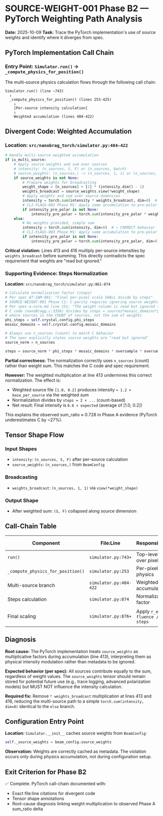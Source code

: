# SOURCE-WEIGHT-001 Phase B2 — PyTorch Weighting Path Analysis

**Date:** 2025-10-09
**Task:** Trace the PyTorch implementation's use of source weights and identify where it diverges from spec.

## PyTorch Implementation Call Chain

### Entry Point: `Simulator.run()` → `_compute_physics_for_position()`

The multi-source physics calculation flows through the following call chain:

```
Simulator.run() (line ~743)
  ↓
  _compute_physics_for_position() (lines 253-425)
    ↓
    [Per-source intensity calculation]
    ↓
    Weighted accumulation (lines 404-422)
```

## Divergent Code: Weighted Accumulation

### Location: `src/nanobrag_torch/simulator.py:404-422`

```python
# Handle multi-source weighted accumulation
if is_multi_source:
    # Apply source weights and sum over sources
    # intensity: (n_sources, S, F) or (n_sources, batch)
    # source_weights: (n_sources,) -> (n_sources, 1, 1) or (n_sources, 1)
    if source_weights is not None:
        # Prepare weights for broadcasting
        weight_shape = [n_sources] + [1] * (intensity.dim() - 1)
        weights_broadcast = source_weights.view(*weight_shape)
        # Apply weights and sum over source dimension
        intensity = torch.sum(intensity * weights_broadcast, dim=0)  # ← VIOLATES SPEC
        # CLI-FLAGS-003 Phase M1: Apply same accumulation to pre-polar intensity
        if intensity_pre_polar is not None:
            intensity_pre_polar = torch.sum(intensity_pre_polar * weights_broadcast, dim=0)  # ← VIOLATES SPEC
    else:
        # No weights provided, simple sum
        intensity = torch.sum(intensity, dim=0)  # ← CORRECT behavior
        # CLI-FLAGS-003 Phase M1: Apply same accumulation to pre-polar intensity
        if intensity_pre_polar is not None:
            intensity_pre_polar = torch.sum(intensity_pre_polar, dim=0)  # ← CORRECT behavior
```

**Critical violation:** Lines 413 and 416 multiply per-source intensities by `weights_broadcast` before summing. This directly contradicts the spec requirement that weights are "read but ignored."

### Supporting Evidence: Steps Normalization

**Location:** `src/nanobrag_torch/simulator.py:861-874`

```python
# Calculate normalization factor (steps)
# Per spec AT-SAM-001: "Final per-pixel scale SHALL divide by steps"
# SOURCE-WEIGHT-001 Phase C1: C-parity requires ignoring source weights
# Per spec-a-core.md line 151: "The weight column is read but ignored (equal weighting results)"
# C code (nanoBragg.c:3358) divides by steps = sources*mosaic_domains*phisteps*oversample^2
# where sources is the COUNT of sources, not the sum of weights
phi_steps = self.crystal.config.phi_steps
mosaic_domains = self.crystal.config.mosaic_domains

# Always use n_sources (count) to match C behavior
# The spec explicitly states source weights are "read but ignored"
source_norm = n_sources

steps = source_norm * phi_steps * mosaic_domains * oversample * oversample  # Include sources and oversample^2
```

**Partial correctness:** The normalization correctly uses `n_sources` (count) rather than weight sum. This matches the C code and spec requirement.

**However:** The weighted multiplication at line 413 undermines this correct normalization. The effect is:
- Weighted source file `[1.0, 0.2]` produces intensity `≈ 1.2 × base_per_source` via the weighted sum
- Normalization divides by `steps = 2 × ...` (count-based)
- Net result: Final intensity is `0.6 × expected` (average of [1.0, 0.2])

This explains the observed sum_ratio ≈ 0.728 in Phase A evidence (PyTorch underestimates C by ~27%).

## Tensor Shape Flow

### Input Shapes
- `intensity`: `(n_sources, S, F)` after per-source calculation
- `source_weights`: `(n_sources,)` from `BeamConfig`

### Broadcasting
- `weights_broadcast`: `(n_sources, 1, 1)` via `view(*weight_shape)`

### Output Shape
- After weighted sum: `(S, F)` collapsed along source dimension

## Call-Chain Table

| Component | File:Line | Responsibility | Spec Compliance |
|-----------|-----------|----------------|-----------------|
| `run()` | `simulator.py:743+` | Top-level loop over pixels | ✅ |
| `_compute_physics_for_position()` | `simulator.py:253` | Per-pixel physics | Partial |
| Multi-source branch | `simulator.py:404-422` | Weighted accumulation | ❌ Violates spec |
| Steps calculation | `simulator.py:874` | Normalization factor | ✅ Uses count |
| Final scaling | `simulator.py:876+` | Apply `r_e^2 · fluence / steps` | ✅ (given correct intensity) |

## Diagnosis

**Root cause:** The PyTorch implementation treats `source_weights` as multiplicative factors during accumulation (line 413), interpreting them as physical intensity modulation rather than metadata to be ignored.

**Expected behavior (per spec):** All sources contribute equally to the sum, regardless of weight values. The `source_weights` tensor should remain stored for potential future use (e.g., trace logging, advanced polarization models) but MUST NOT influence the intensity calculation.

**Required fix:** Remove `* weights_broadcast` multiplication at lines 413 and 416, reducing the multi-source path to a simple `torch.sum(intensity, dim=0)` identical to the `else` branch.

## Configuration Entry Point

**Location:** `Simulator.__init__` caches source weights from `BeamConfig`:

```python
self._source_weights = beam_config.source_weights
```

**Observation:** Weights are correctly cached as metadata. The violation occurs only during physics accumulation, not during configuration setup.

## Exit Criterion for Phase B2

✅ Complete. PyTorch call-chain documented with:
- Exact file:line citations for divergent code
- Tensor shape annotations
- Root-cause diagnosis linking weight multiplication to observed Phase A sum_ratio delta
